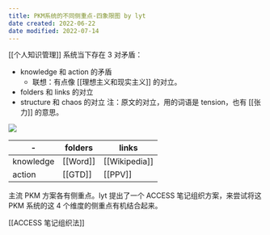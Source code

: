 ```yaml
---
title: PKM系统的不同侧重点-四象限图 by lyt
date created: 2022-06-22
date modified: 2022-07-14
---
```


[[个人知识管理]] 系统当下存在 3 对矛盾：

- knowledge 和 action 的矛盾
	- 联想：有点像 [[理想主义和现实主义]] 的对立。
- folders 和 links 的对立
- structure 和 chaos 的对立
注：原文的对立，用的词语是 tension，也有 [[张力]] 的意思。

![](https://my-public-pic.oss-cn-hangzhou.aliyuncs.com/202206221733367.png)

| - | folders | links |
| --------- | -------- | ------- |
| knowledge | [[Word]] |[[Wikipedia]] |
| action | [[GTD]] |[[PPV]] |

主流 PKM 方案各有侧重点。lyt 提出了一个 ACCESS 笔记组织方案，来尝试将这 PKM 系统的这 4 个维度的侧重点有机结合起来。

[[ACCESS 笔记组织法]]
